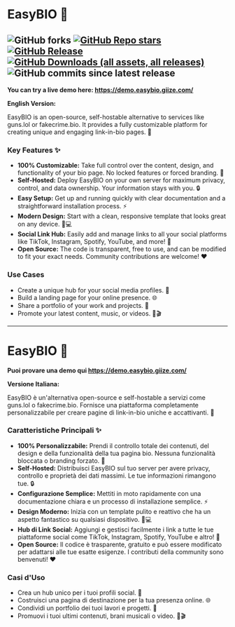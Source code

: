 # EasyBIO 🌟

![GitHub forks](https://img.shields.io/github/forks/filyy5040/EasyBIO-Open-Source-Project)
[![GitHub Repo stars](https://img.shields.io/github/stars/filyy5040/EasyBIO-Open-Source-Project)](https://github.com/filyy5040/EasyBIO-Open-Source-Project/stargazers)
[![GitHub Release](https://img.shields.io/github/v/release/filyy5040/EasyBIO-Open-Source-Project)](https://github.com/filyy5040/EasyBIO-Open-Source-Project/releases)
[![GitHub Downloads (all assets, all releases)](https://img.shields.io/github/downloads/filyy5040/EasyBIO-Open-Source-Project/total)](https://github.com/filyy5040/EasyBIO-Open-Source-Project/releases)
![GitHub commits since latest release](https://img.shields.io/github/commits-since/filyy5040/EasyBIO-Open-Source-Project/latest)
---

**You can try a live demo here: https://demo.easybio.giize.com/**

**English Version:**

EasyBIO is an open-source, self-hostable alternative to services like guns.lol or fakecrime.bio. It provides a fully customizable platform for creating unique and engaging link-in-bio pages. 🚀

### Key Features ✨

*   **100% Customizable:** Take full control over the content, design, and functionality of your bio page. No locked features or forced branding. 🎨
*   **Self-Hosted:** Deploy EasyBIO on your own server for maximum privacy, control, and data ownership. Your information stays with you. 🔒
*   **Easy Setup:** Get up and running quickly with clear documentation and a straightforward installation process. ⚡
*   **Modern Design:** Start with a clean, responsive template that looks great on any device. 📱💻
*   **Social Link Hub:** Easily add and manage links to all your social platforms like TikTok, Instagram, Spotify, YouTube, and more! 🔗
*   **Open Source:** The code is transparent, free to use, and can be modified to fit your exact needs. Community contributions are welcome! ❤️

### Use Cases

*   Create a unique hub for your social media profiles. 👥
*   Build a landing page for your online presence. 🌐
*   Share a portfolio of your work and projects. 💼
*   Promote your latest content, music, or videos. 🎵🎬

---

# EasyBIO 🌟

**Puoi provare una demo qui https://demo.easybio.giize.com/**

**Versione Italiana:**

EasyBIO è un'alternativa open-source e self-hostable a servizi come guns.lol o fakecrime.bio. Fornisce una piattaforma completamente personalizzabile per creare pagine di link-in-bio uniche e accattivanti. 🚀

### Caratteristiche Principali ✨

*   **100% Personalizzabile:** Prendi il controllo totale dei contenuti, del design e della funzionalità della tua pagina bio. Nessuna funzionalità bloccata o branding forzato. 🎨
*   **Self-Hosted:** Distribuisci EasyBIO sul tuo server per avere privacy, controllo e proprietà dei dati massimi. Le tue informazioni rimangono tue. 🔒
*   **Configurazione Semplice:** Mettiti in moto rapidamente con una documentazione chiara e un processo di installazione semplice. ⚡
*   **Design Moderno:** Inizia con un template pulito e reattivo che ha un aspetto fantastico su qualsiasi dispositivo. 📱💻
*   **Hub di Link Social:** Aggiungi e gestisci facilmente i link a tutte le tue piattaforme social come TikTok, Instagram, Spotify, YouTube e altro! 🔗
*   **Open Source:** Il codice è trasparente, gratuito e può essere modificato per adattarsi alle tue esatte esigenze. I contributi della community sono benvenuti! ❤️

### Casi d'Uso

*   Crea un hub unico per i tuoi profili social. 👥
*   Costruisci una pagina di destinazione per la tua presenza online. 🌐
*   Condividi un portfolio dei tuoi lavori e progetti. 💼
*   Promuovi i tuoi ultimi contenuti, brani musicali o video. 🎵🎬
